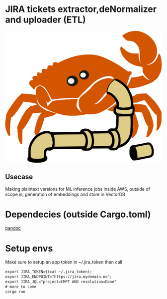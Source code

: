 # JIRA tickets extractor,deNormalizer and uploader (ETL)

![the logo](./logo.svg)

## Usecase 

Making plaintext versions for ML inference jobs inside AWS,
outside of scope is; generation of embeddings and store in VectorDB

# Dependecies (outside Cargo.toml)

[pandoc](https://pandoc.org/installing.html)


# Setup envs

Make sure to setup an app token in ~/.jira_token then call

    export JIRA_TOKEN=$(cat ~/.jira_token);
    export JIRA_ENDPOINT="https://jira.mydomain.no";
    export JIRA_JQL="project=CMPT AND resolution=Done"
    # more to come
    cargo run
